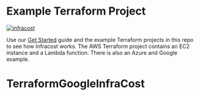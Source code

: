 # Example Terraform Project

[![infracost](https://img.shields.io/endpoint?url=https://dashboard.api.infracost.io/shields/json/ff15881f-1875-469d-9e09-b9a9227ac666/repos/97ba57c7-0e4a-40cc-8b52-a398cafdc659/branch/6ed2d281-fbcd-45b6-905a-83a1ecde900c)](https://dashboard.infracost.io/org/infracost/repos/97ba57c7-0e4a-40cc-8b52-a398cafdc659)

Use our [Get Started](https://www.infracost.io/docs) guide and the example Terraform projects in this repo to see how Infracost works. The AWS Terraform project contains an EC2 instance and a Lambda function.
There is also an Azure and Google example.
# TerraformGoogleInfraCost
